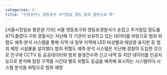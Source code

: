```yaml
---
categories: b
title: "구정포커스 영등포구 주거침입 절도 범죄 절반으로 뚝"
---
```

[서울시정일보 황문권 기자] 서울 영등포구와 영등포경찰서가 손잡고 주거침입 절도를 47%줄였다.구와 경찰서는 지난해 각 기관이 보유하고 있는 데이터를 바탕으로 범죄 위험도 예측·분석 시스템을 통해 지역 내 일부 지역에 LED 비상벨과 태양광 표지판 등 범죄 예방 시설물을 설치했다.범죄 위험도 예측·분석 시스템은 지난해 경찰이 도입한 것으로 인구와 CCTV 등 공공데이터와 범죄 발생건수와 신고 내역 등 치안 데이터를 인공지능으로 분석해 일정 구역을 시간대 별로 위험도 등급을 예측해 표시하는 시스템이다.시스템 분석을 바탕으로 범죄 예방